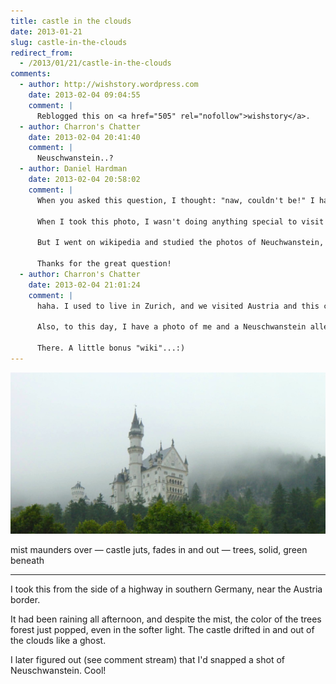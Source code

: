 ```yaml
---
title: castle in the clouds
date: 2013-01-21
slug: castle-in-the-clouds
redirect_from:
  - /2013/01/21/castle-in-the-clouds
comments:
  - author: http://wishstory.wordpress.com
    date: 2013-02-04 09:04:55
    comment: |
      Reblogged this on <a href="505" rel="nofollow">wishstory</a>.
  - author: Charron's Chatter
    date: 2013-02-04 20:41:40
    comment: |
      Neuschwanstein..?
  - author: Daniel Hardman
    date: 2013-02-04 20:58:02
    comment: |
      When you asked this question, I thought: "naw, couldn't be!" I have been aware of Neuschwanstein for many years &mdash; it was always the prototypical castle in my mind, something I saw on calendars, something I'd visit eventually if I had the chance.
      
      When I took this photo, I wasn't doing anything special to visit a touristy destination. I was just driving south from Munich, through Austria, and into Italy. The castle I saw from the side of the highway couldn't have been *that* castle &mdash; could it?
      
      But I went on wikipedia and studied the photos of Neuchwanstein, and I'm convinced that you're right. This picture, in particular, makes it very clear that both buildings have the same roof and turrets: http://en.wikipedia.org/wiki/File:Neuschwanstein_Castle.jpg
      
      Thanks for the great question!
  - author: Charron's Chatter
    date: 2013-02-04 21:01:24
    comment: |
      haha. I used to live in Zurich, and we visited Austria and this castle. Walked about 3 kilometers up an Alp to do it &mdash; or maybe just one, but three sounds better. Did you know it is the prototype for Disney castle?
      
      Also, to this day, I have a photo of me and a Neuschwanstein alley cat &mdash; castle cat? &mdash; hanging in the hall. Fun fact: Neuschwanstein breaks down to: new swan castle &mdash; in English.
      
      There. A little bonus "wiki"...:)
---
```

<img alt="austrian castle" src="assets/german-castle.jpg" />
<p class="haiku">mist maunders over &mdash; 
castle juts, fades in and out &mdash; 
trees, solid, green beneath</p>

<hr>

I took this from the side of a highway in southern Germany, near the Austria border.

It had been raining all afternoon, and despite the mist, the color of the trees forest just popped, even in the softer light. The castle drifted in and out of the clouds like a ghost.

I later figured out (see comment stream) that I'd snapped a shot of Neuschwanstein. Cool!
